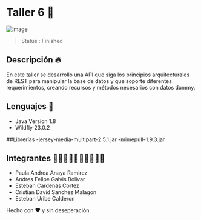 #  Taller 6 🍂

![image](https://user-images.githubusercontent.com/71273441/118427318-8a7f2180-b692-11eb-91b5-87fbe1c24a22.png)

> Status : Finished 

## Descripción 🔥
En este taller se desarrollo una API que siga los principios arquitecturales de REST para manipular la base de datos y que soporte diferentes requerimientos, creando recursos y métodos necesarios con datos dummy.

## Lenguajes 🤖
- Java Version 1.8
- Wildfly 23.0.2

##Librerías
-jersey-media-multipart-2.5.1.jar
-mimepull-1.9.3.jar

## Integrantes 🧑🏼‍🤝‍🧑🏻🧑🏼‍🤝‍🧑🏻
* Paula Andrea Anaya Ramirez 
* Andres Felipe Galvis Bolivar 
* Esteban Cardenas Cortez  
* Cristian David Sanchez Malagon 
* Esteban Uribe Calderon 


Hecho con ❤️ y sin deseperación.
